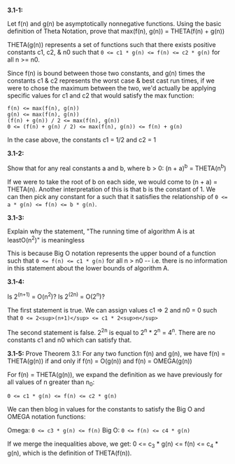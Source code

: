**3.1-1:**

Let f(n) and g(n) be asymptotically nonnegative functions. Using the basic definition of Theta Notation, prove that max(f(n), g(n)) = THETA(f(n) + g(n))

THETA(g(n)) represents a set of functions such that there exists positive constants c1, c2, & n0 such that `0 <= c1 * g(n) <= f(n) <= c2 * g(n)` for all n >= n0.

Since f(n) is bound between those two constants, and g(n) times the constants c1 & c2 represents the worst case & best cast run times, if we were to chose the maximum between the two, we'd actually be applying specific values for c1 and c2 that would satisfy the max function:

```
f(n) <= max(f(n), g(n))
g(n) <= max(f(n), g(n))
(f(n) + g(n)) / 2 <= max(f(n), g(n))
0 <= (f(n) + g(n) / 2) <= max(f(n), g(n)) <= f(n) + g(n)
```

In the case above, the constants c1 = 1/2 and c2 = 1

**3.1-2:**

Show that for any real constants a and b, where b > 0: (n + a)<sup>b</sup> = THETA(n<sup>b</sup>)

If we were to take the root of b on each side, we would come to (n + a) = THETA(n). Another interpretation of this is that b is the constant of 1. We can then pick any constant for a such that it satisfies the relationship of `0 <= a * g(n) <= f(n) <= b * g(n)`.

**3.1-3:**

Explain why the statement, "The running time of algorithm A is at leastO(n<sup>2</sup>)" is meaningless

This is because Big O notation represents the upper bound of a function such that `0 <= f(n) <= c1 * g(n)` for all n > n0 -- i.e. there is no information in this statement about the lower bounds of algorithm A.

**3.1-4:**

Is 2<sup>(n+1)</sup> = O(n<sup>2</sup>)? Is 2<sup>(2n)</sup> = O(2<sup>n</sup>)?

The first statement is true. We can assign values c1 => 2 and n0 = 0 such that `0 <= 2<sup>(n+1)</sup> <= c1 * 2<sup>n</sup>`

The second statement is false. 2<sup>2n</sup> is equal to 2<sup>n</sup> * 2<sup>n</sup> =  4<sup>n</sup>. There are no constants c1 and n0 which can satisfy that.

**3.1-5:** Prove Theorem 3.1: For any two function f(n) and g(n), we have f(n) = THETA(g(n)) if and only if f(n) = O(g(n)) and f(n) = OMEGA(g(n))

For f(n) = THETA(g(n)), we expand the definition as we have previously for all values of n greater than n<sub>0</sub>:

`0 <= c1 * g(n) <= f(n) <= c2 * g(n)`

We can then blog in values for the constants to satisfy the Big O and OMEGA notation functions:

Omega: `0 <= c3 * g(n) <= f(n)`
Big O: `0 <= f(n) <= c4 * g(n)`

If we merge the inequalities above, we get: 0 <= c<sub>3</sub> * g(n) <= f(n) <= c<sub>4</sub> * g(n), which is the definition of THETA(f(n)).
